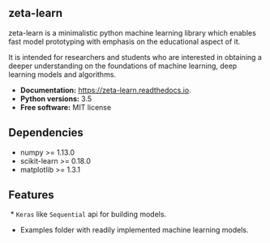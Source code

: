 zeta-learn
----------
zeta-learn is a minimalistic python machine learning library which enables fast model prototyping with emphasis on the educational aspect of it.

It is intended for researchers and students who are interested in obtaining a deeper understanding on the foundations of machine learning, deep learning models and algorithms.

 * **Documentation:** https://zeta-learn.readthedocs.io.
 * **Python versions:** 3.5
 * **Free software:** MIT license
 
Dependencies
------------
  - numpy >= 1.13.0
  - scikit-learn >= 0.18.0
  - matplotlib >= 1.3.1
 
Features
--------
  *  ``Keras`` like ``Sequential`` api for building models.
  * Examples folder with readily implemented machine learning models.
 
